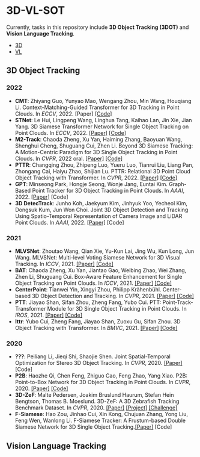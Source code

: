 # 3D-VL-SOT
Currently, tasks in this repository include **3D Object Tracking (3DOT)** and **Vision Language Tracking**. 
- [3D](#3d-object-tracking)
- [VL](#vision-language-tracking)

## 3D Object Tracking
### 2022
- **CMT**: Zhiyang Guo, Yunyao Mao, Wengang Zhou, Min Wang, Houqiang Li. Context-Matching-Guided Transformer for 3D Tracking in Point Clouds. In _ECCV_, 2022. [Paper] [[Code]](https://github.com/jasongzy/CMT)
- **STNet**: Le Hui, Lingpeng Wang, Linghua Tang, Kaihao Lan, Jin Xie, Jian Yang. 3D Siamese Transformer Network for Single Object Tracking on Point Clouds. In _ECCV_, 2022. [[Paper]](https://arxiv.org/abs/2207.11995) [[Code]](https://github.com/fpthink/STNet)
- **M2-Track**: Chaoda Zheng, Xu Yan, Haiming Zhang, Baoyuan Wang, Shenghui Cheng, Shuguang Cui, Zhen Li. Beyond 3D Siamese Tracking: A Motion-Centric Paradigm for 3D Single Object Tracking in Point Clouds. In _CVPR_, 2022 oral. [[Paper]](https://openaccess.thecvf.com/content/CVPR2022/papers/Zheng_Beyond_3D_Siamese_Tracking_A_Motion-Centric_Paradigm_for_3D_Single_CVPR_2022_paper.pdf) [[Code]](https://github.com/Ghostish/Open3DSOT)
- **PTTR**: Changqing Zhou, Zhipeng Luo, Yueru Luo, Tianrui Liu, Liang Pan, Zhongang Cai, Haiyu Zhao, Shijian Lu. PTTR: Relational 3D Point Cloud Object Tracking with Transformer. In _CVPR_, 2022. [[Paper]](https://openaccess.thecvf.com/content/CVPR2022/papers/Zhou_PTTR_Relational_3D_Point_Cloud_Object_Tracking_With_Transformer_CVPR_2022_paper.pdf) [[Code]](https://github.com/jasonkks/pttr)
- **GPT**: Minseong Park, Hongje Seong, Wonje Jang, Euntai Kim. Graph-Based Point Tracker for 3D Object Tracking in Point Clouds. In _AAAI_, 2022. [[Paper]](https://www.aaai.org/AAAI22Papers/AAAI-5325.ParkM.pdf) [Code]
- **3D DetecTrack**: Junho Koh, Jaekyum Kim, Jinhyuk Yoo, Yecheol Kim, Dongsuk Kum, Jun Won Choi. Joint 3D Object Detection and Tracking Using Spatio-Temporal Representation of Camera Image and LiDAR Point Clouds. In _AAAI_, 2022. [[Paper]](https://arxiv.org/abs/2112.07116) [Code]

### 2021
- **MLVSNet**: Zhoutao Wang, Qian Xie, Yu-Kun Lai, Jing Wu, Kun Long, Jun Wang. MLVSNet: Multi-level Voting Siamese Network for 3D Visual Tracking. In _ICCV_, 2021. [[Paper]](https://openaccess.thecvf.com/content/ICCV2021/papers/Wang_MLVSNet_Multi-Level_Voting_Siamese_Network_for_3D_Visual_Tracking_ICCV_2021_paper.pdf) [[Code]](https://github.com/codewzt/mlvsnet)
- **BAT**: Chaoda Zheng, Xu Yan, Jiantao Gao, Weibing Zhao, Wei Zhang, Zhen Li, Shuguang Cui. Box-Aware Feature Enhancement for Single Object Tracking on Point Clouds. In _ICCV_, 2021. [[Paper]](https://arxiv.org/abs/2108.04728) [[Code]](https://github.com/Ghostish/Open3DSOT)
- **CenterPoint**: Tianwei Yin, Xingyi Zhou, Philipp Krähenbühl. Center-based 3D Object Detection and Tracking. In _CVPR_, 2021. [[Paper]](https://openaccess.thecvf.com/content/CVPR2021/papers/Yin_Center-Based_3D_Object_Detection_and_Tracking_CVPR_2021_paper.pdf) [[Code]](https://github.com/tianweiy/CenterPoint)
- **PTT**: Jiayao Shan, Sifan Zhou, Zheng Fang, Yubo Cui. PTT: Point-Track-Transformer Module for 3D Single Object Tracking in Point Clouds. In _IROS_, 2021. [[Paper]](https://arxiv.org/abs/2108.06455) [[Code]](https://github.com/shanjiayao/PTT)
- **lttr**: Yubo Cui, Zheng Fang, Jiayao Shan, Zuoxu Gu, Sifan Zhou. 3D Object Tracking with Transformer. In _BMVC_, 2021. [[Paper]](bmvc2021-virtualconference.com/assets/papers/1445.pdf) [[Code]](https://github.com/3bobo/lttr)

### 2020
- **???**: Peiliang Li, Jieqi Shi, Shaojie Shen. Joint Spatial-Temporal Optimization for Stereo 3D Object Tracking. In _CVPR_, 2020. [[Paper]](https://openaccess.thecvf.com/content_CVPR_2020/papers/Li_Joint_Spatial-Temporal_Optimization_for_Stereo_3D_Object_Tracking_CVPR_2020_paper.pdf) [Code]
- **P2B**: Haozhe Qi, Chen Feng, Zhiguo Cao, Feng Zhao, Yang Xiao. P2B: Point-to-Box Network for 3D Object Tracking in Point Clouds. In _CVPR_, 2020. [[Paper]](https://openaccess.thecvf.com/content_CVPR_2020/papers/Qi_P2B_Point-to-Box_Network_for_3D_Object_Tracking_in_Point_Clouds_CVPR_2020_paper.pdf) [[Code]](https://github.com/HaozheQi/P2B)
- **3D-ZeF**: Malte Pedersen, Joakim Bruslund Haurum, Stefan Hein Bengtson, Thomas B. Moeslund. 3D-ZeF: A 3D Zebrafish Tracking Benchmark Dataset. In _CVPR_, 2020. [[Paper]](https://openaccess.thecvf.com/content_CVPR_2020/papers/Pedersen_3D-ZeF_A_3D_Zebrafish_Tracking_Benchmark_Dataset_CVPR_2020_paper.pdf) [[Project]](https://vap.aau.dk/3d-zef/) [[Challenge]](https://motchallenge.net/data/3D-ZeF20/)
- **F-Siamese**: Hao Zou, Jinhao Cui, Xin Kong, Chujuan Zhang, Yong Liu, Feng Wen, Wanlong Li. F-Siamese Tracker: A Frustum-based Double Siamese Network for 3D Single Object Tracking.[[Paper]](http://ras.papercept.net/images/temp/IROS/files/1722.pdf) [Code]

## Vision Language Tracking
